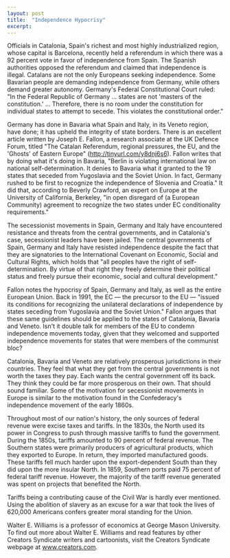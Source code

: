 ```yaml
---
layout: post
title:  "Independence Hypocrisy"
excerpt:
---
```




Officials in Catalonia, Spain's richest and most highly industrialized region, whose capital is Barcelona, recently held a referendum in which there was a 92 percent vote in favor of independence from Spain. The Spanish authorities opposed the referendum and claimed that independence is illegal. Catalans are not the only Europeans seeking independence. Some Bavarian people are demanding independence from Germany, while others demand greater autonomy. Germany's Federal Constitutional Court ruled: "In the Federal Republic of Germany ... states are not 'masters of the constitution.' ... Therefore, there is no room under the constitution for individual states to attempt to secede. This violates the constitutional order."

Germany has done in Bavaria what Spain and Italy, in its Veneto region, have done; it has upheld the integrity of state borders. There is an excellent article written by Joseph E. Fallon, a research associate at the UK Defence Forum, titled "The Catalan Referendum, regional pressures, the EU, and the 'Ghosts' of Eastern Europe" (http://tinyurl.com/y8dnj6s6). Fallon writes that by doing what it's doing in Bavaria, "Berlin is violating international law on national self-determination. It denies to Bavaria what it granted to the 19 states that seceded from Yugoslavia and the Soviet Union. In fact, Germany rushed to be first to recognize the independence of Slovenia and Croatia." It did that, according to Beverly Crawford, an expert on Europe at the University of California, Berkeley, "in open disregard of (a European Community) agreement to recognize the two states under EC conditionality requirements."

The secessionist movements in Spain, Germany and Italy have encountered resistance and threats from the central governments, and in Catalonia's case, secessionist leaders have been jailed. The central governments of Spain, Germany and Italy have resisted independence despite the fact that they are signatories to the International Covenant on Economic, Social and Cultural Rights, which holds that "all peoples have the right of self-determination. By virtue of that right they freely determine their political status and freely pursue their economic, social and cultural development."

Fallon notes the hypocrisy of Spain, Germany and Italy, as well as the entire European Union. Back in 1991, the EC — the precursor to the EU — "issued its conditions for recognizing the unilateral declarations of independence by states seceding from Yugoslavia and the Soviet Union." Fallon argues that these same guidelines should be applied to the states of Catalonia, Bavaria and Veneto. Isn't it double talk for members of the EU to condemn independence movements today, given that they welcomed and supported independence movements for states that were members of the communist bloc?

Catalonia, Bavaria and Veneto are relatively prosperous jurisdictions in their countries. They feel that what they get from the central governments is not worth the taxes they pay. Each wants the central government off its back. They think they could be far more prosperous on their own. That should sound familiar. Some of the motivation for secessionist movements in Europe is similar to the motivation found in the Confederacy's independence movement of the early 1860s.



Throughout most of our nation's history, the only sources of federal revenue were excise taxes and tariffs. In the 1830s, the North used its power in Congress to push through massive tariffs to fund the government. During the 1850s, tariffs amounted to 90 percent of federal revenue. The Southern states were primarily producers of agricultural products, which they exported to Europe. In return, they imported manufactured goods. These tariffs fell much harder upon the export-dependent South than they did upon the more insular North. In 1859, Southern ports paid 75 percent of federal tariff revenue. However, the majority of the tariff revenue generated was spent on projects that benefited the North.

Tariffs being a contributing cause of the Civil War is hardly ever mentioned. Using the abolition of slavery as an excuse for a war that took the lives of 620,000 Americans confers greater moral standing for the Union.

Walter E. Williams is a professor of economics at George Mason University. To find out more about Walter E. Williams and read features by other Creators Syndicate writers and cartoonists, visit the Creators Syndicate webpage at www.creators.com.
